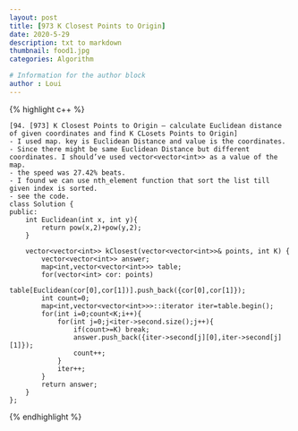 ```yaml
---
layout: post
title: [973 K Closest Points to Origin]
date: 2020-5-29
description: txt to markdown
thumbnail: food1.jpg
categories: Algorithm

# Information for the author block
author : Loui
---
```


{% highlight c++ %}

	﻿[94. [973] K Closest Points to Origin – calculate Euclidean distance of given coordinates and find K CLosets Points to Origin]
	- I used map. key is Euclidean Distance and value is the coordinates.
	- Since there might be same Euclidean Distance but different coordinates. I should’ve used vector<vector<int>> as a value of the map.
	- the speed was 27.42% beats.
	- I found we can use nth_element function that sort the list till given index is sorted.
	- see the code.
	class Solution {
	public:
	    int Euclidean(int x, int y){
	        return pow(x,2)+pow(y,2);
	    }
	    
	    vector<vector<int>> kClosest(vector<vector<int>>& points, int K) {
	        vector<vector<int>> answer;
	        map<int,vector<vector<int>>> table;
	        for(vector<int> cor: points)
	            table[Euclidean(cor[0],cor[1])].push_back({cor[0],cor[1]});
	        int count=0;
	        map<int,vector<vector<int>>>::iterator iter=table.begin();
	        for(int i=0;count<K;i++){
	            for(int j=0;j<iter->second.size();j++){
	                if(count>=K) break;
	                answer.push_back({iter->second[j][0],iter->second[j][1]});
	                count++;
	            }
	            iter++;
	        }
	        return answer;
	    }
	};
	
{% endhighlight %}

